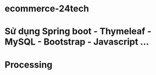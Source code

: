 # ecommerce-24tech
# Sử dụng Spring boot - Thymeleaf - MySQL - Bootstrap - Javascript ...
# Processing 
